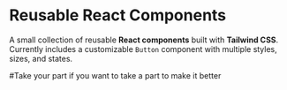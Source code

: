 # Reusable React Components

A small collection of reusable **React components** built with **Tailwind CSS**.  
Currently includes a customizable `Button` component with multiple styles, sizes, and states.

#Take your part if you want to take a part to make it better 
